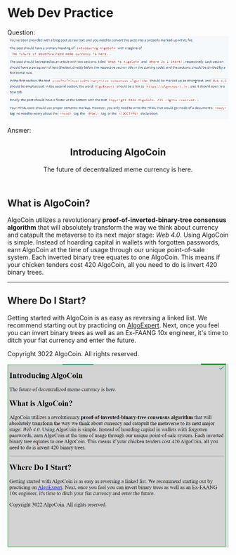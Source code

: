 # Web Dev Practice
Question:
![Alt text](image-6.png)

Answer:

<article>
  <header>
    
<h1>Introducing AlgoCoin</h1>
The future of decentralized meme currency is here.
</header>

<section>
<h2>What is AlgoCoin?</h2>
  <p>
AlgoCoin utilizes a revolutionary <strong>proof-of-inverted-binary-tree consensus algorithm</strong>
that will absolutely transform the way we think about currency and catapult the
metaverse to its next major stage: <em>Web 4.0</em>. Using AlgoCoin is simple. Instead of
hoarding capital in wallets with forgotten passwords, earn AlgoCoin at the time
of usage through our unique point-of-sale system. Each inverted binary tree
equates to one AlgoCoin. This means if your chicken tenders cost 420
AlgoCoin, all you need to do is invert 420 binary trees.
    </p>
</section>
<hr>
<section>
<h2>Where Do I Start?</h2>
  <p>
Getting started with AlgoCoin is as easy as reversing a linked list. We
recommend starting out by practicing on <a href="https://algoexpert.io" target="_blank">AlgoExpert</a>. Next, once you feel
you can invert binary trees as well as an Ex-FAANG 10x engineer, it's
time to ditch your fiat currency and enter the future.
    </p>
</section>
  
<footer>
<p>Copyright 3022 AlgoCoin. All rights reserved.</p>
</footer>
</article>

![Alt text](image-7.png)